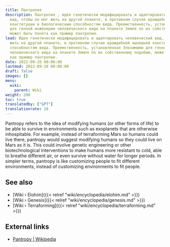 ```yaml
---
title: Пантропия
description: Пантропия , идея генетически модифицировать и адаптировать человеческий
  вид, чтобы он мог жить на другой планете, в противном случае враждебной текущей
  конституции и биологическим способностям вида. Преемственность, установленная Элохимами
  для генной инженерии человеческого вида на планете Земля по их собственному подобию,
  может быть понята как пример пантропии.
lead: Идея генетически модифицировать и адаптировать человеческий вид, чтобы он мог
  жить на другой планете, в противном случае враждебной нынешней конституции и биологическим
  способностям вида. Преемственность, установленная Элохимами для генной инженерии
  человеческого вида на планете Земля по их собственному подобию, может быть понята
  как пример пантропии.
date: 2022-09-20 00:00:00
lastmod: 2022-09-20 00:00:00
draft: false
images: []
menu:
  wiki:
    parent: Wiki
weight: 200
toc: true
translatedby: ["GPT"]
translationrate: 10
---
```


Pantropy refers to the idea of modifying humans (or other forms of life) to be able to survive in environments such as exoplanets that are otherwise inhospitable. For example, instead of terraforming Mars so humans could live there, pantropy would suggest modifying humans so they could live on Mars as it is. This could involve genetic engineering or other biotechnological interventions to make humans more resistant to cold, able to breathe different air, or even survive without water for longer periods. In simpler terms, pantropy is like customizing people to fit different environments, instead of customizing environments to fit people.

## See also

- [Wiki › Elohim]({{< relref "wiki/encyclopedia/elohim.md" >}})
- [Wiki › Genesis]({{< relref "wiki/encyclopedia/genesis.md" >}})
- [Wiki › Terraforming]({{< relref "wiki/encyclopedia/terraforming.md" >}})

## External links

- [Pantropy | Wikipedia](https://en.wikipedia.org/wiki/Pantropy)
